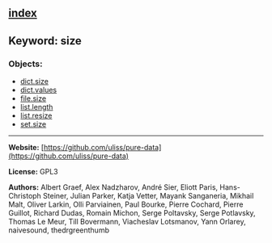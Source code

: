 [index](../index.html)
---

## Keyword: size

### Objects:
* [dict.size](../dict.size.html)
* [dict.values](../dict.values.html)
* [file.size](../file.size.html)
* [list.length](../list.length.html)
* [list.resize](../list.resize.html)
* [set.size](../set.size.html)

---
**Website:** [https://github.com/uliss/pure-data](https://github.com/uliss/pure-data)

**License:** GPL3

**Authors:** Albert Graef, Alex Nadzharov, André Sier, Eliott Paris, Hans-Christoph Steiner, Julian Parker, Katja Vetter, Mayank Sanganeria, Mikhail Malt, Oliver Larkin, Olli Parviainen, Paul Bourke, Pierre Cochard, Pierre Guillot, Richard Dudas, Romain Michon, Serge Poltavsky, Serge Potlavsky, Thomas Le Meur, Till Bovermann, Viacheslav Lotsmanov, Yann Orlarey, naivesound, thedrgreenthumb
